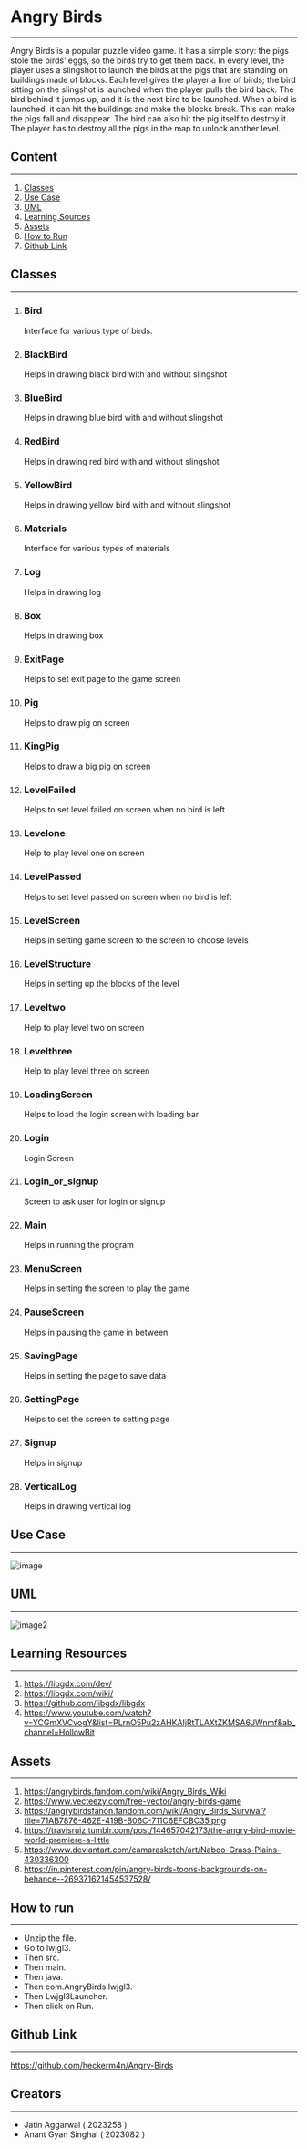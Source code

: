 # Angry Birds
___
Angry Birds is a popular puzzle video game. It has a simple story: the pigs stole the birds’ eggs, so the birds try
to get them back. In every level, the player uses a slingshot to launch the birds at the pigs that are standing on
buildings made of blocks. Each level gives the player a line of birds; the bird sitting on the slingshot is launched
when the player pulls the bird back. The bird behind it jumps up, and it is the next bird to be launched.
When a bird is launched, it can hit the buildings and make the blocks break. This can make the pigs fall
and disappear. The bird can also hit the pig itself to destroy it. The player has to destroy all the pigs in the
map to unlock another level.

## Content
___
1. [Classes](#classes)
2. [Use Case](#use-case)
3. [UML](#UML)
4. [Learning Sources](#Leaning-Resources)
5. [Assets](#Assets)
6. [How to Run](#how-to-run)
7. [Github Link](#Github-Link)

## Classes
___
1. ### Bird
   Interface for various type of birds.
2. ### BlackBird
   Helps in drawing black bird with and without slingshot
3. ### BlueBird
   Helps in drawing blue bird with and without slingshot
4. ### RedBird
   Helps in drawing red bird with and without slingshot
5. ### YellowBird
   Helps in drawing yellow bird with and without slingshot
6. ### Materials
   Interface for various types of materials
7. ### Log
   Helps in drawing log
8. ### Box
   Helps in drawing box
9. ### ExitPage
   Helps to set exit page to the game screen
10. ### Pig
    Helps to draw pig on screen
11. ### KingPig
    Helps to draw a big pig on screen
12. ### LevelFailed
    Helps to set level failed on screen when no bird is left
13. ### Levelone
    Help to play level one on screen
14. ### LevelPassed
    Helps to set level passed on screen when no bird is left
15. ### LevelScreen
    Helps in setting game screen to the screen to choose levels
16. ### LevelStructure
    Helps in setting up the blocks of the level
17. ### Leveltwo
    Help to play level two on screen
18. ### Levelthree
    Help to play level three on screen
19. ### LoadingScreen
    Helps to load the login screen with loading bar
20. ### Login
    Login Screen
21. ### Login_or_signup
    Screen to ask user for login or signup
22. ### Main
    Helps in running the program
23. ### MenuScreen
    Helps in setting the screen to play the game
24. ### PauseScreen
    Helps in pausing the game in between
25. ### SavingPage
    Helps in setting the page to save data
26. ### SettingPage
    Helps to set the screen to setting page
27. ### Signup
    Helps in signup
28. ### VerticalLog
    Helps in drawing vertical log

## Use Case
___
![image](usecase.png)

## UML
___
![image2](UML_class_Diagrma_2.png)

## Learning Resources
___
1. https://libgdx.com/dev/
2. https://libgdx.com/wiki/
3. https://github.com/libgdx/libgdx
4. https://www.youtube.com/watch?v=YCGmXVCvogY&list=PLrnO5Pu2zAHKAIjRtTLAXtZKMSA6JWnmf&ab_channel=HollowBit

## Assets
___
1. https://angrybirds.fandom.com/wiki/Angry_Birds_Wiki
2. https://www.vecteezy.com/free-vector/angry-birds-game
3. https://angrybirdsfanon.fandom.com/wiki/Angry_Birds_Survival?file=71AB7876-462E-419B-B06C-711C6EFCBC35.png
4. https://travisruiz.tumblr.com/post/144657042173/the-angry-bird-movie-world-premiere-a-little
5. https://www.deviantart.com/camarasketch/art/Naboo-Grass-Plains-430336300
6. https://in.pinterest.com/pin/angry-birds-toons-backgrounds-on-behance--269371621454537528/

## How to run
___
- Unzip the file.<br>
- Go to lwjgl3.<br>
- Then src.<br>
- Then main.<br>
- Then java.<br>
- Then com.AngryBirds.lwjgl3.<br>
- Then Lwjgl3Launcher.<br>
- Then click on Run.

## Github Link
____
https://github.com/heckerm4n/Angry-Birds

## Creators
___
- Jatin Aggarwal ( 2023258 )
- Anant Gyan Singhal ( 2023082 )
